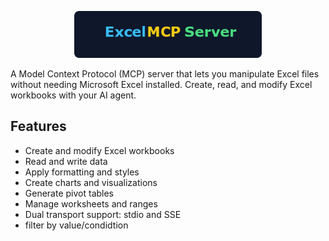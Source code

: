 <p align="center">
  <img src="assets/logo.png" alt="Excel MCP Server Logo" width="300"/>
</p>


A Model Context Protocol (MCP) server that lets you manipulate Excel files without needing Microsoft Excel installed. Create, read, and modify Excel workbooks with your AI agent.

## Features

- Create and modify Excel workbooks
-  Read and write data
-  Apply formatting and styles
-  Create charts and visualizations
-  Generate pivot tables
-  Manage worksheets and ranges
-  Dual transport support: stdio and SSE
- filter by value/condidtion

